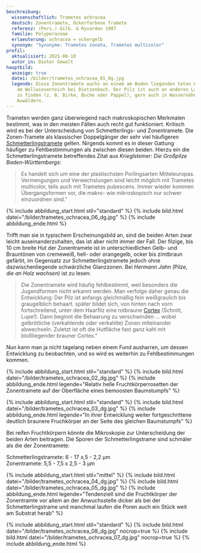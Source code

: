 ```yaml
---
beschreibung:
  wissenschaftlich: Trametes ochracea
  deutsch: Zonentramete, Ockerfarbene Tramete
  referenz: (Pers.) Gilb. & Ryvarden 1987
  familie: Polyporaceae
  erlaeuterung: ochracea = ockergelb
  synonym: "Synonyme: Trametes zonata, Trametes multicolor"
profil:
  aktualisiert: 2021-08-10
  autor_in: Dieter Gewalt
hauptbild:
  anzeige: true
  datei: /bilder/trametes_ochracea_01_dg.jpg
  legende: Diese Zonentramete wuchs an einem am Boden liegenden toten Haselstamm
    am Wollwiesenteich bei Dietzenbach. Der Pilz ist auch an anderen Laubhölzern
    zu finden (z. B. Birke, Buche oder Pappel), gern auch in Wassernähe oder in
    Auwäldern.
---
```



Trameten werden ganz überwiegend nach makroskopischen Merkmalen bestimmt, was in den meisten Fällen auch recht gut funktioniert. Kritisch wird es bei der Unterscheidung von Schmetterlings- und Zonentramete. Die Zonen-Tramete als klassischer Doppelgänger der sehr viel häufigeren [Schmetterlingstramete](/pilze/trametes-versicolor-schmetterlingstramete) gelten. Nirgends kommt es in dieser Gattung häufiger zu Fehlbestimmungen als zwischen diesen beiden. Hierzu ein die Schmetterlingstramete betreffendes Zitat aus *Krieglsteiner: Die Großpilze Baden-Württembergs*:

> Es handelt sich um eine der plastischsten Porlingsarten Mitteleuropas. Vermengungen und Verwechslungen sind leicht möglich mit Trametes multicolor, teils auch mit Trametes pubescens. Immer wieder kommen Übergangsformen vor, die makro- wie mikroskopisch nur schwer einzuordnen sind."

{% include abbildung_start.html stil="standard" %}
{% include bild.html datei="/bilder/trametes_ochracea_06_dg.jpg" %}
{% include abbildung_ende.html %}

Trifft man sie in typischem Erscheinungsbild an, sind die beiden Arten zwar leicht auseinanderzuhalten, das ist aber nicht immer der Fall. Der filzige, bis 10 cm breite Hut der Zonentramete ist in unterschiedlichen Gelb- und Brauntönen von cremeweiß, hell- oder orangegelb, ocker bis zimtbraun gefärbt, im Gegensatz zur Schmetterlingstramete jedoch ohne dazwischenliegende schwärzliche Glanzzonen. Bei *Hermann Jahn (Pilze, die an Holz wachsen)* ist zu lesen:

> Die Zonentramete wird häufig fehlbestimmt, weil besonders die Jugendformen nicht erkannt werden. Man verfolge daher genau die Entwicklung: Der Pilz ist anfangs gleichmäßig fein weißgraulich bis graugelblich behaart. später bildet sich, von hinten nach vorn fortschreitend, unter dem Haarfilz eine rotbraune [Cortex](Cortex "Glossar") (Schnitt, Lupe!). Dann beginnt die Behaarung zu verschwinden ... wobei gelbrötliche (verkahlende oder verkahlte) Zonen miteinander abwechseln. Zuletzt ist oft die Hutfläche fast ganz kahl mit bloßliegender brauner Cortex."

Nun kann man ja nicht tagelang neben einem Fund ausharren, um dessen Entwicklung zu beobachten, und so wird es weiterhin zu Fehlbestimmungen kommen.

{% include abbildung_start.html stil="standard" %}
{% include bild.html datei="/bilder/trametes_ochracea_02_dg.jpg" %}
{% include abbildung_ende.html legende="Relativ helle Fruchtkörperrosetten der Zonentramete auf der Oberfläche eines bemoosten Baumstumpfs" %}

{% include abbildung_start.html stil="standard" %}
{% include bild.html datei="/bilder/trametes_ochracea_03_dg.jpg" %}
{% include abbildung_ende.html legende="In ihrer Entwicklung weiter fortgeschrittene deutlich braunere Fruchkörper an der Seite des gleichen Baumstumpfs" %}

Bei reifen Fruchtkörpern könnte die Mikroskopie zur Unterscheidung der beiden Arten beitragen. Die Sporen der Schmetterlingstrame sind schmäler als die der Zonentramete:

Schmetterlingstramete: 6 - 17 x,5 - 2,2 µm\
Zonentramete: 5,5 - 7,5 x 2,5 - 3 µm

{% include abbildung_start.html stil="mittel" %}
{% include bild.html datei="/bilder/trametes_ochracea_04_dg.jpg" %}
{% include bild.html datei="/bilder/trametes_ochracea_05_dg.jpg" %}
{% include abbildung_ende.html legende="Tendenziell sind die Fruchtkörper der Zonentramte vor allem an der Anwuchsstelle dicker als bei der Schmetterlingstrame und manchmal laufen die Poren auch ein Stück weit am Substrat herab" %}



{% include abbildung_start.html stil="standard" %}
{% include bild.html datei="/bilder/trametes_ochracea_08_dg.jpg" nocrop=true %}
{% include bild.html datei="/bilder/trametes_ochracea_07_dg.jpg" nocrop=true %}
{% include abbildung_ende.html %}
